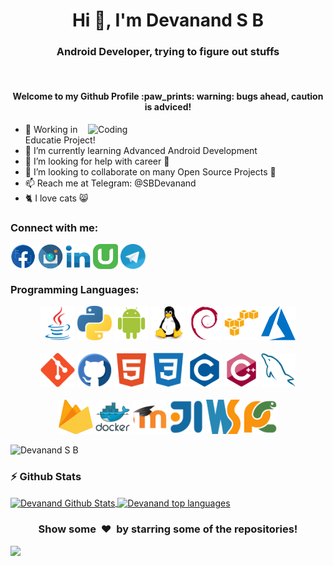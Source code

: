 <h1 align="center">Hi 👋, I'm Devanand S B</h1>
<h3 align="center">Android Developer, trying to figure out stuffs</h3>
<br>
<h4 align="center">Welcome to my Github Profile :paw_prints: <b>warning</b>: bugs ahead, caution is adviced!</h4>

<img align="right" alt="Coding" width="380" src="https://th.bing.com/th/id/R7aac0a65c2f22ba34702ab7413afd7aa?rik=3QLaVVVlQ8ByPQ&riu=http%3A%2F%2Fperfonec.com%2Fwp-content%2Fuploads%2F2019%2F03%2Fhome-gif.gif&ehk=t5qZ3Kod64AaXvjumGsEYHoPvBh7swqcZROIBTCNiow%3D&risl=&pid=ImgRaw">


- 🔭 Working in Educatie Project!
- 🌱 I’m currently learning Advanced Android Development
- 🤔 I’m looking for help with career 🏢
- 👯 I’m looking to collaborate on many Open Source Projects 💖
- 📫 Reach me at Telegram: @SBDevanand
- 🐈 I love cats 😸

<h3 align="left">Connect with me:</h3>

<p align="center">

<a href="https://www.facebook.com/sbdevanand" target="blank"><img align="center" src="./facebook.svg" alt="Facebook" height="40" width="40" /></a>
<a href="https://www.instagram.com/developer_deva/" target="blank"><img align="center" src="./instagram.svg" alt="Instagram" height="40" width="40" /></a>
<a href="https://in.linkedin.com/in/sbdevanand" target="blank"><img align="center" src="./linkedin.svg" alt="LinkedIn" height="40" width="40" /></a>
<a href="https://www.udemy.com/user/devanand-s-b-5/" target="blank"><img align="center" src="./udemy.svg" alt="Udemy" height="40" width="40" /></a>
<a href="https://t.me/SBDevanand" target="blank"><img align="center" src="./telegram.svg" alt="Buy me a Coffee" height="40" width="40" /></a>

</p>

<h3 align="left">Programming Languages:</h3>

<p align="center">
       <img src="./java.svg" alt="java" width="55" height="55" margin-right="10px"/>
      <img src="./python.svg" alt="python" width="55" height="55" margin-right="10px"/>
      <img src="./android.svg" alt="android" width="55" height="55" margin-right="10px"/>
      <img src="./linux.svg" alt="Linux" width="55" height="55" margin-right="10px"/>
      <img src="./debian.svg" alt="Debian" width="55" height="55" margin-right="10px"/>
      <img src="./aws.svg" alt="aws" width="55" height="55" margin-right="10px"/>
      <img src="./azure.svg" alt="azure" width="55" height="55" margin-right="10px"/>
       <br/><br/>
      <img src="./git.svg" alt="git" width="55" height="55" margin-right="10px"/>
      <img src="./github.svg" alt="GitHub" width="55" height="55" margin-right="10px"/> 
      <img src="./html.svg" alt="HTML" width="55" height="55" margin-right="10px"/> 
      <img src="./css.svg" alt="CSS" width="55" height="55" margin-right="10px"/>
      <img src="./c.svg" alt="C" width="55" height="55" margin-right="10px"/>
      <img src="./cpp.svg" alt="C++" width="55" height="55" margin-right="10px"/>
      <img src="./mysql.svg" alt="mysql" width="55" height="55" margin-right="10px"/>
      <br/><br/>
      <img src="./firebase.svg" alt="firebase" width="55" height="55" margin-right="10px"/>
      <img src="./docker.svg" alt="docker" width="55" height="55" margin-right="10px"/>      
      <img src="./moodle.svg" alt="moodle" width="55" height="55" margin-right="10px"/>
      <img src="./intellij.svg" alt="Intellij" width="55" height="55" margin-right="10px"/>
      <img src="./webstorm.svg" alt="WebStorm" width="55" height="55" margin-right="10px"/>
      <img src="./pycharm.svg" alt="PyCharm" width="55" height="55" margin-right="10px"/> 
</p>

<p align="left"><img src="https://komarev.com/ghpvc/?username=DevanandSB&label=Profile%20views&color=129e00&style=plastic" alt="Devanand S B" /></p>

### :zap: Github Stats

<a href="#stats">
<img align="center" alt="Devanand Github Stats" src="https://github-readme-stats.sathishvm.vercel.app/api?username=DevanandSB&show_icons=true&count_private=true" />
</a>

<a href="#stats">
<img align="center" alt="Devanand top languages" src="https://github-readme-stats.sathishvm.vercel.app/api/top-langs/?username=DevanandSB&layout=compact&langs_count=8" />
</a>
<br />

<div align="center">
<h3 align="center">Show some &nbsp;❤️&nbsp; by starring some of the repositories!</h3>
</div><img src="https://github.com/punitkmryh/punitkmryh/blob/master/wave.svg" />
